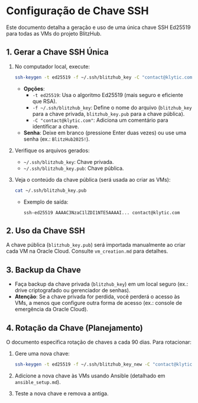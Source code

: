# Configuração de Chave SSH

Este documento detalha a geração e uso de uma única chave SSH Ed25519 para todas as VMs do projeto BlitzHub.

## 1. Gerar a Chave SSH Única

1. No computador local, execute:
   ```bash
   ssh-keygen -t ed25519 -f ~/.ssh/blitzhub_key -C "contact@klytic.com"
   ```
   - **Opções**:
     - `-t ed25519`: Usa o algoritmo Ed25519 (mais seguro e eficiente que RSA).
     - `-f ~/.ssh/blitzhub_key`: Define o nome do arquivo (`blitzhub_key` para a chave privada, `blitzhub_key.pub` para a chave pública).
     - `-C "contact@klytic.com"`: Adiciona um comentário para identificar a chave.
   - **Senha**: Deixe em branco (pressione Enter duas vezes) ou use uma senha (ex.: `BlitzHub2025!`).

2. Verifique os arquivos gerados:
   - `~/.ssh/blitzhub_key`: Chave privada.
   - `~/.ssh/blitzhub_key.pub`: Chave pública.

3. Veja o conteúdo da chave pública (será usada ao criar as VMs):
   ```bash
   cat ~/.ssh/blitzhub_key.pub
   ```
   - Exemplo de saída:
     ```
     ssh-ed25519 AAAAC3NzaC1lZDI1NTE5AAAAI... contact@klytic.com
     ```

## 2. Uso da Chave SSH

A chave pública (`blitzhub_key.pub`) será importada manualmente ao criar cada VM na Oracle Cloud. Consulte `vm_creation.md` para detalhes.

## 3. Backup da Chave

- Faça backup da chave privada (`blitzhub_key`) em um local seguro (ex.: drive criptografado ou gerenciador de senhas).
- **Atenção**: Se a chave privada for perdida, você perderá o acesso às VMs, a menos que configure outra forma de acesso (ex.: console de emergência da Oracle Cloud).

## 4. Rotação da Chave (Planejamento)

O documento especifica rotação de chaves a cada 90 dias. Para rotacionar:

1. Gere uma nova chave:
   ```bash
   ssh-keygen -t ed25519 -f ~/.ssh/blitzhub_key_new -C "contact@klytic.com"
   ```

2. Adicione a nova chave às VMs usando Ansible (detalhado em `ansible_setup.md`).

3. Teste a nova chave e remova a antiga.
